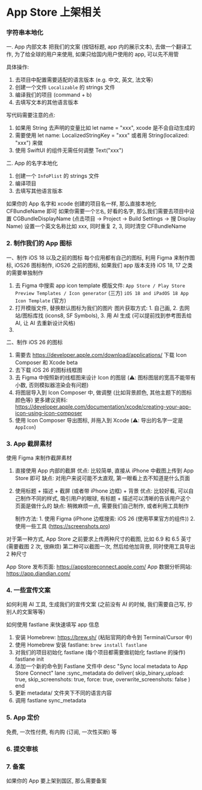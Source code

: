 #  App Store 上架相关

### 字符串本地化
一. App 内部文本
把我们的文案 (按钮标题, app 内的展示文本), 去做一个翻译工作, 为了给全球的用户来使用, 如果只给国内用户使用的 app, 可以先不用管

具体操作: 
1. 去项目中配置需要适配的语言版本 (e.g. 中文, 英文, 法文等)
2. 创建一个文件 `Localizable` 的 strings 文件
3. 编译我们的项目 (command + b)
4. 去填写文本的其他语言版本

写代码需要注意的点: 
1. 如果用 String 去声明的变量比如 let name = "xxx", xcode 是不会自动生成的
2. 需要使用 let name: LocalizedStringKey = "xxx"  或者用 String(localized: "xxx") 来做
3. 使用 SwiftUI 的组件无需任何调整 Text("xxx")

二. App 的名字本地化
1. 创建一个 `InfoPlist` 的 strings 文件
2. 编译项目
3. 去填写其他语言版本

如果你的 App 名字和 xcode 创建的项目名一样, 那么直接本地化 CFBundleName 即可
如果你需要一个`艺名`, 好看的名字, 那么我们需要去项目中设置 CGBundleDisplayName (点击项目 -> Project -> Build Settings -> 搜 Display Name)
设置一个英文名称比如 xxx, 同时重复 2, 3, 同时清空 CFBundleName

### 2. 制作我们的 App 图标
一、制作 iOS 18 以及之前的图标
每个应用都有自己的图标, 利用 Figma 来制作图标, iOS26 图标制作, iOS26 之前的图标, 如果我们 app 版本支持 iOS 18, 17 之类的需要单独制作

1. 去 Figma 中搜索 app icon template 
    模版文件: 
        `App Store / Play Store Preview Templates / Icon generator` (三方)
        `iOS 18 and iPadOS 18 App Icon Template` (官方)
2. 打开模版文件, 替换默认图标为我们的图片
    图片获取方式: 1. 自己画, 2. 去网站/图标库找 (icons8, SF Symbols), 3. 用 AI 生成 (可以提前找到参考图丢给 AI, 让 AI 去重新设计风格)
3. 

二、制作 iOS 26 的图标
1. 需要去 https://developer.apple.com/download/applications/ 下载 Icon Composer 和 Xcode beta
2. 去下载 iOS 26 的图标线框图
3. 去 Figma 中按照新的线框图来设计 Icon 的图层 (⚠️: 图标图层的宽高不能带有小数, 否则模拟器渲染会有问题)
4. 将图层导入到 Icon Composer 中, 做调整 (比如背景颜色, 其他主题下的图标颜色等) 
    更多建议资料: https://developer.apple.com/documentation/xcode/creating-your-app-icon-using-icon-composer
5. 使用 Icon Composer 导出图标, 并拖入到 Xcode (⚠️: 导出的名字一定是 `AppIcon`)

### 3. App 截屏素材
使用 Figma 来制作截屏素材
1. 直接使用 App 内部的截屏
    优点: 比较简单, 直接从 iPhone 中截图上传到 App Store 即可
    缺点: 对用户来说可能不太直观, 第一眼看上去不知道是什么页面
    
2. 使用标题 + 描述 + 截屏 (或者带 iPhone 边框) + 背景
    优点: 比较好看, 可以自己制作不同的样式, 吸引用户的眼球, 有标题 + 描述可以清晰的告诉用户这个页面是做什么的
    缺点: 稍微麻烦一点, 需要我们自己制作, 或者利用工具制作
    
    制作方法: 
        1. 使用 Figma (iPhone 边框搜索: iOS 26 (使用苹果官方的组件))
        2. 使用一些工具 (https://screenshots.pro)
    
对于第一种方式, App Store 之前要求上传两种尺寸的截图, 比如 6.9 和 6.5 英寸 (需要截图 2 次, 很麻烦)
第二种可以截图一次, 然后给他加背景, 同时使用工具导出 2 种尺寸

App Store 发布页面: https://appstoreconnect.apple.com/
App 数据分析网站: https://app.diandian.com/

### 4. 一些宣传文案
如何利用 AI 工具, 生成我们的宣传文案 (之前没有 AI 的时候, 我们需要自己写, 抄别人的文案等等)

如何使用 fastlane 来快速填写 app 信息
1. 安装 Homebrew: https://brew.sh/ (粘贴官网的命令到 Terminal/Cursor 中)
2. 使用 Homebrew 安装 fastlane: `brew install fastlane`
3. 对我们的项目初始化 fastlane (每个项目都需要做初始化 fastlane 的操作)
    fastlane init
4. 添加一个新的命令到 Fastlane 文件中
    desc "Sync local metadata to App Store Connect"
        lane :sync_metadata do
        deliver(
            skip_binary_upload: true,
            skip_screenshots: true,
            force: true,
            overwrite_screenshots: false
        )
    end
5. 更新 metadata/ 文件夹下不同的语言内容
6. 调用 fastlane sync_metadata

### 5. App 定价
免费, 一次性付费, 有内购 (订阅, 一次性买断) 等

### 6. 提交审核

### 7. 备案
如果你的 App 要上架到国区, 那么需要备案
